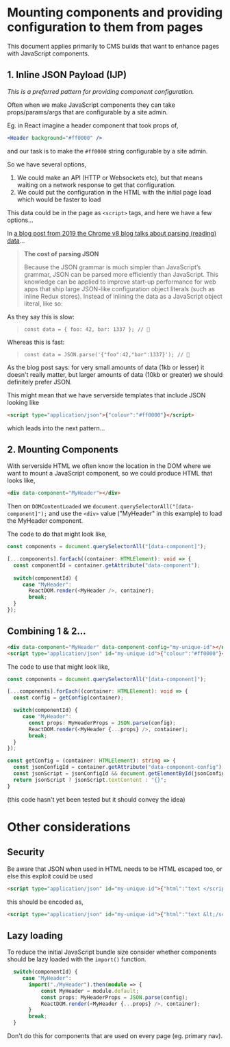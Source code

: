 # Mounting components and providing configuration to them from pages

This document applies primarily to CMS builds that want to enhance pages with JavaScript components.

## 1. Inline JSON Payload (IJP)

_This is a preferred pattern for providing component configuration._

Often when we make JavaScript components they can take props/params/args that are configurable by a site admin.

Eg. in React imagine a header component that took props of,

```jsx
<Header background="#ff0000" />
```

and our task is to make the `#ff0000` string configurable by a site admin.

So we have several options,

1. We could make an API (HTTP or Websockets etc), but that means waiting on a network response to get that configuration.
2. We could put the configuration in the HTML with the initial page load which would be faster to load

This data could be in the page as `<script>` tags, and here we have a few options...

In [a blog post from 2019 the Chrome v8 blog talks about parsing (reading) data](https://v8.dev/blog/cost-of-javascript-2019#json)...

> **The cost of parsing JSON**
>
> Because the JSON grammar is much simpler than JavaScript’s grammar, JSON can be parsed more efficiently than JavaScript. This knowledge can be applied to improve start-up performance for web apps that ship large JSON-like configuration object literals (such as inline Redux stores). Instead of inlining the data as a JavaScript object literal, like so:

As they say this is slow:

> `const data = { foo: 42, bar: 1337 }; // 🐌`

Whereas this is fast:

> `const data = JSON.parse('{"foo":42,"bar":1337}'); // 🚀`

As the blog post says: for very small amounts of data (1kb or lesser) it doesn't really matter, but larger amounts of data (10kb or greater) we should definitely prefer JSON.

This might mean that we have serverside templates that include JSON looking like

```html
<script type="application/json">{"colour":"#ff0000"}</script>
```

which leads into the next pattern...

## 2. Mounting Components

With serverside HTML we often know the location in the DOM where we want to mount a JavaScript component, so we could produce HTML that looks like,

```html
<div data-component="MyHeader"></div>
```

Then on `DOMContentLoaded` we `document.querySelectorAll("[data-component]");` and use the `<div>` value ("MyHeader" in this example) to load the MyHeader component.

The code to do that might look like,

```typescript
const components = document.querySelectorAll("[data-component]");

[...compoonents].forEach((container: HTMLElement): void => {
  const componentId = container.getAttribute("data-component");
    
  switch(componentId) {
     case "MyHeader":
       ReactDOM.render(<MyHeader />, container);
       break;
  }
});
```

## Combining 1 & 2...

```html
<div data-component="MyHeader" data-component-config="my-unique-id"></div>
<script type="application/json" id="my-unique-id">{"colour":"#ff0000"}</script>
```

The code to use that might look like,

```typescript
const components = document.querySelectorAll("[data-component]");

[...components].forEach((container: HTMLElement): void => {
  const config = getConfig(container);

  switch(componentId) {
     case "MyHeader":
       const props: MyHeaderProps = JSON.parse(config);
       ReactDOM.render(<MyHeader {...props} />, container);
       break;
  }
});

const getConfig = (container: HTMLElement): string => {
  const jsonConfigId = container.getAttribute("data-component-config");
  const jsonScript = jsonConfigId && document.getElementById(jsonConfigId);
  return jsonScript ? jsonScript.textContent : "{}";
}
```

(this code hasn't yet been tested but it should convey the idea)

# Other considerations

## Security

Be aware that JSON when used in HTML needs to be HTML escaped too, or else this exploit could be used

```html
<script type="application/json" id="my-unique-id">{"html":"text </script> more text"}</script>
```

this should be encoded as,

```html
<script type="application/json" id="my-unique-id">{"html":"text &lt;/script&gt; more text"}</script>
```

## Lazy loading

To reduce the initial JavaScript bundle size consider whether components should be lazy loaded with the `import()` function.

```typescript
  switch(componentId) {
     case "MyHeader":       
       import("./MyHeader").then(module => {
           const MyHeader = module.default;
           const props: MyHeaderProps = JSON.parse(config);
           ReactDOM.render(<MyHeader {...props} />, container);
       }
       break;
  }
```

Don't do this for components that are used on every page (eg. primary nav).
